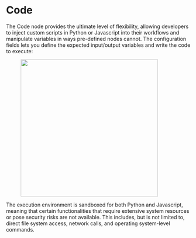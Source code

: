 # Code

The Code node provides the ultimate level of flexibility, allowing developers to inject custom scripts in Python or Javascript into their workflows and manipulate variables in ways pre-defined nodes cannot. The configuration fields lets you define the expected input/output variables and write the code to execute:

<figure><img src="https://langgenius.feishu.cn/space/api/box/stream/download/asynccode/?code=ZDVmYjg5MjUwYzA3ZjhkODAxOWQxZWI3OGRiZjE1ZDZfTTljRjd1YmlkTFlWRjRqZ0g4QzhsQVhkWFJPcnVPOVlfVG9rZW46T1c1VGJZR1JLb1pjNDJ4ZTV2NmMxN25WbmxoXzE3MTI1OTczNDc6MTcxMjYwMDk0N19WNA" alt="" width="375"><figcaption></figcaption></figure>

The execution environment is sandboxed for both Python and Javascript, meaning that certain functionalities that require extensive system resources or pose security risks are not available. This includes, but is not limited to, direct file system access, network calls, and operating system-level commands.
